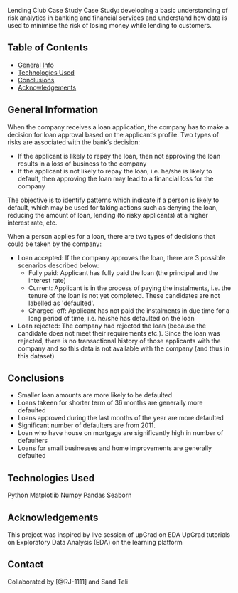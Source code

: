 Lending Club Case Study
Case Study: developing a basic understanding of risk analytics in banking and financial services and understand how data is used to minimise the risk of losing money while lending to customers.


## Table of Contents
* [General Info](#general-information)
* [Technologies Used](#technologies-used)
* [Conclusions](#conclusions)
* [Acknowledgements](#acknowledgements)

## General Information
When the company receives a loan application, the company has to make a decision for loan approval based on the applicant’s profile. Two types of risks are associated with the bank’s decision:
  - If the applicant is likely to repay the loan, then not approving the loan results in a loss of business to the company
  - If the applicant is not likely to repay the loan, i.e. he/she is likely to default, then approving the loan may lead to a financial loss for the company

The objective is to identify patterns which indicate if a person is likely to default, which may be used for taking actions such as denying the loan, reducing the amount of loan, lending (to risky applicants) at a higher interest rate, etc.

When a person applies for a loan, there are two types of decisions that could be taken by the company:
  - Loan accepted: If the company approves the loan, there are 3 possible scenarios described below:
      - Fully paid: Applicant has fully paid the loan (the principal and the interest rate)
      - Current: Applicant is in the process of paying the instalments, i.e. the tenure of the loan is not yet completed. These candidates are not labelled as 'defaulted'.
      -  Charged-off: Applicant has not paid the instalments in due time for a long period of time, i.e. he/she has defaulted on the loan
  - Loan rejected: The company had rejected the loan (because the candidate does not meet their requirements etc.). Since the loan was rejected, there is no transactional history of those applicants with the company and so this data is not available with the company (and thus in this dataset)

## Conclusions
 - Smaller loan amounts are more likely to be defaulted
 - Loans takeen for shorter term of 36 months are generally more defaulted
 - Loans approved during the last months of the year are more defaulted
 - Significant number of defaulters are from 2011.
 - Loan who have house on mortgage are significantly high in number of defaulters
 - Loans for small businesses and home improvements are generally defaulted

## Technologies Used
Python 
Matplotlib
Numpy
Pandas
Seaborn

## Acknowledgements
This project was inspired by live session of upGrad on EDA
UpGrad tutorials on Exploratory Data Analysis (EDA) on the learning platform

## Contact
Collaborated by [@RJ-1111] and Saad Teli
